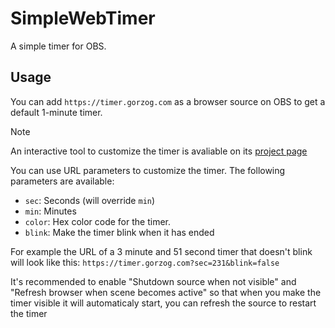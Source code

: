 # SimpleWebTimer
A simple timer for OBS.

## Usage
You can add `https://timer.gorzog.com` as a browser source on OBS to get a default 1-minute timer.

> [!NOTE]
> An interactive tool to customize the timer is avaliable on its [project page](https://timer.gorzog.com/customize)

You can use URL parameters to customize the timer. The following parameters are available:
  - `sec`: Seconds (will override `min`)
  - `min`: Minutes
  - `color`: Hex color code for the timer.
  - `blink`: Make the timer blink when it has ended

For example the URL of a 3 minute and 51 second timer that doesn't blink will look like this: `https://timer.gorzog.com?sec=231&blink=false`

It's recommended to enable "Shutdown source when not visible" and "Refresh browser when scene becomes active" so that when you make the timer visible it will automaticaly start, you can refresh the source to restart the timer
